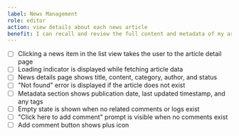 ```yaml
---
label: News Management
role: editor
action: view details about each news article
benefit: I can recall and review the full content and metadata of my articles
---
```


- [ ] Clicking a news item in the list view takes the user to the article detail page
- [ ] Loading indicator is displayed while fetching article data
- [ ] News details page shows title, content, category, author, and status
- [ ] "Not found" error is displayed if the article does not exist
- [ ] Metadata section shows publication date, last updated timestamp, and any tags
- [ ] Empty state is shown when no related comments or logs exist
- [ ] "Click here to add comment" prompt is visible when no comments exist
- [ ] Add comment button shows plus icon
